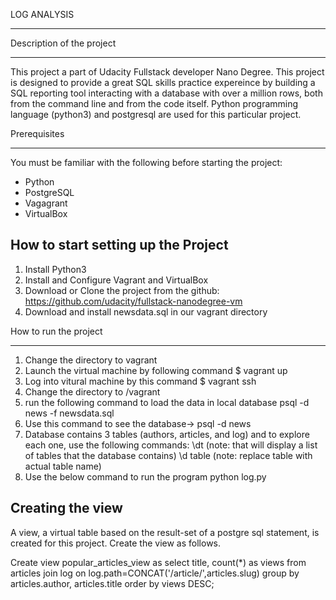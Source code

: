 LOG ANALYSIS
____________

Description of the project
__________________________

This project a part of Udacity Fullstack developer Nano Degree. 
This project is designed to provide a great SQL skills practice expereince by building a SQL reporting tool interacting with a database with over a million rows, both from the command line and from the code itself. Python programming language (python3) and postgresql are used for this particular project. 


Prerequisites
_____________

You must be familiar with the following before starting the project:

*	Python
*	PostgreSQL
*	Vagagrant
*	VirtualBox

How to start setting up the Project
-----------------------------------

1.	Install Python3
2.	Install and Configure Vagrant and VirtualBox 
3.	Download or Clone the project from the github: 
    https://github.com/udacity/fullstack-nanodegree-vm
4.	Download and install newsdata.sql in our vagrant directory

How to run the project
______________________

1.	Change the directory to vagrant
2.	Launch the virtual machine by following command
    $ vagrant up
3.  Log into vitural machine by this command
	$ vagrant ssh
4.	Change the directory to /vagrant
5.	run the following command to load the data in local database
    psql -d news -f newsdata.sql
6.  Use this command to see the database-> psql -d news 
7.  Database contains 3 tables (authors, articles, and log) and to explore 
    each one, use the following commands:
    \dt (note: that will display a list of tables that the database contains)
    \d table (note: replace table with actual table name)
8.  Use the below command to run the program
    python log.py

Creating the view
-----------------

A view, a virtual table based on the result-set of a postgre sql statement, is created for this project.
Create the view as follows.

Create view popular_articles_view as select title, count(*) as views from articles join log on log.path=CONCAT('/article/',articles.slug) group by articles.author, articles.title order by views DESC;




